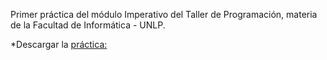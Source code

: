 Primer práctica del módulo Imperativo del Taller de Programación, materia de la Facultad de Informática - UNLP. 

*Descargar la [práctica:](https://drive.google.com/file/d/1qwDKlQk9MB_U-7R1l0OdJ6r6Liy3VjCG/view?usp=sharing)
